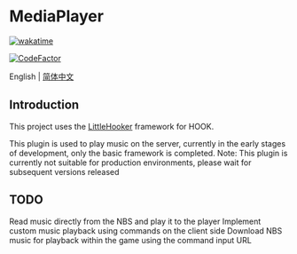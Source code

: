 # MediaPlayer

[![wakatime](https://wakatime.com/badge/user/2838d0e1-1416-4f45-bc46-cbda8f4d9e75/project/193328a5-c16a-4ad4-9ab2-f18b70349042.svg)](https://wakatime.com/badge/user/2838d0e1-1416-4f45-bc46-cbda8f4d9e75/project/193328a5-c16a-4ad4-9ab2-f18b70349042)

[![CodeFactor](https://www.codefactor.io/repository/github/willowsaucer/mediaplayer/badge)](https://www.codefactor.io/repository/github/willowsaucer/mediaplayer)

English | [简体中文](README_ZH.md)

## Introduction
This project uses the [LittleHooker](https://github.com/WillowSauceR/LittleHooker) framework for HOOK.

This plugin is used to play music on the server, currently in the early stages of development, only the basic framework is completed.
Note: This plugin is currently not suitable for production environments, please wait for subsequent versions released

## TODO
Read music directly from the NBS and play it to the player
Implement custom music playback using commands on the client side
Download NBS music for playback within the game using the command input URL
